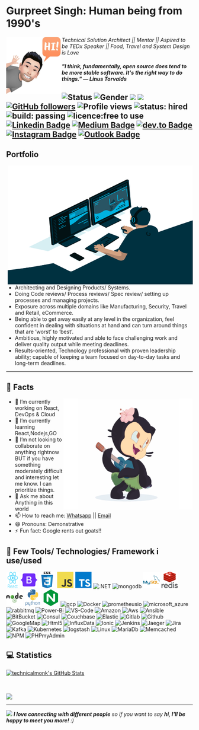 # Gurpreet Singh: Human being from 1990's 
<img align="left" width="150" height="155" alt="Gurpreet Singh" src="Resources/gifs/maxresdefault.jpg"/>

*Technical Solution Architect || Mentor || Aspired to be TEDx Speaker || Food, Travel and System Design is Love*



#### *"I think, fundamentally, open source does tend to be more stable software. It's the right way to do things." — Linus Torvalds*

![Status](https://img.shields.io/badge/status-up-brightgreen) ![Gender](https://img.shields.io/badge/gender-%F0%9F%A4%B5-lightgrey) ![](https://img.shields.io/badge/Relationship-Married-red)  ![](https://visitor-badge.glitch.me/badge?page_id=github.com/technicalmonk) [![GitHub followers](https://img.shields.io/github/followers/technicalmonk?label=Follow&style=social)](https://github.com/technicalmonk/?tab=follow) ![Profile views](https://gpvc.arturio.dev/technicalmonk) ![status: hired](https://img.shields.io/badge/status-hired-brightgreen) ![build: passing](https://img.shields.io/badge/build-passing-success) ![licence:free to use](https://img.shields.io/badge/licence-free--to--use-blue) [![Linkedin Badge](https://img.shields.io/badge/-gurpreetsingh89-blue?style=flat&logo=Linkedin&logoColor=white&link=https://www.linkedin.com/in/gurpreetsingh89/)](https://www.linkedin.com/in/gurpreetsingh89/) [![Medium Badge](https://img.shields.io/badge/-@gurpreet.singh.89-000000?style=flat&labelColor=000000&logo=Medium&link=https://medium.com/@gurpreet.singh.89)](https://medium.com/@gurpreet.singh.89) [![dev.to Badge](https://img.shields.io/badge/-@gurpreetsingh-000000?style=flat&labelColor=000000&logo=dev.to&link=https://dev.to/gurpreetsingh)](https://dev.to/gurpreetsingh) [![Instagram Badge](https://img.shields.io/badge/-lyfzcool89-purple?style=flat&logo=instagram&logoColor=white&link=https://instagram.com/lyfzcool89/)](https://instagram.com/lyfzcool89) [![Outlook Badge](https://img.shields.io/badge/-gurpreet.singh-c14438?style=flat&logo=microsoft-outlook&logoColor=white&link=mailto:gurpreet.singh_89@outlook.com)](mailto:gurpreet.singh_89@outlook.com)
---

## Portfolio

<img align="right" src="Resources/gifs/code.gif" width="500" height="320" />

- Architecting and Designing Products/ Systems.
- Doing Code reviews/ Process reviews/ Spec review/ setting up processes and managing projects.
- Exposure across multiple domains like Manufacturing, Security, Travel and Retail, eCommerce.
- Being able to get away easily at any level in the organization, feel confident in dealing with situations at hand and can turn around things that are ‘worst’ to ‘best’.
- Ambitious, highly motivated and able to face challenging work and deliver quality output while meeting deadlines.
- Results-oriented, Technology professional with proven leadership ability; capable of keeping a team focused on day-to-day tasks and long-term deadlines.

---

## 🧐 Facts
<img align="right" width="350" height="300" alt="Gurpreet Singh" src="Resources/gifs/hula_loop_dribbble.gif"/>

- 🔭 I’m currently working on React, DevOps & Cloud 
- 🌱 I’m currently learning React,Nodejs,GO 
- 👯 I’m not looking to collaborate on anything rightnow BUT if you have something moderately difficult and interesting let me know. I can prioritize things. 
- 💬 Ask me about Anything in this world 
- 📫 How to reach me: [Whatsapp](https://wa.me/918589898914)  || [Email](mailto:gurpreet.singh_89@outlook.com)
- 😄 Pronouns: Demonstrative 
- ⚡ Fun fact: Google rents out goats!! 

<h2>🚀 Few Tools/ Technologies/ Framework i use/used</h2>
<p align="left">
<img src="https://raw.githubusercontent.com/devicons/devicon/master/icons/react/react-original-wordmark.svg" alt="react" width="35" height="45" />
<img src="https://raw.githubusercontent.com/devicons/devicon/master/icons/bootstrap/bootstrap-plain.svg" alt="bootstrap" width="45" height="45" />
<img src="https://raw.githubusercontent.com/devicons/devicon/master/icons/css3/css3-original-wordmark.svg" alt="css3" width="45" height="45" />
<img src="https://raw.githubusercontent.com/devicons/devicon/master/icons/javascript/javascript-original.svg" alt="javascript" width="45" height="45" />
<img src="https://raw.githubusercontent.com/devicons/devicon/master/icons/typescript/typescript-original.svg" alt="typescript" width="45" height="45" />
<img src="https://devicons.github.io/devicon/devicon.git/icons/dot-net/dot-net-original-wordmark.svg" alt=".NET" width="45" height="45" />
<img src="https://devicons.github.io/devicon/devicon.git/icons/mongodb/mongodb-original-wordmark.svg" alt="mongodb" width="45" height="45" />
<img src="https://raw.githubusercontent.com/devicons/devicon/master/icons/mysql/mysql-original-wordmark.svg" alt="mysql" width="45" height="45" />
<img src="https://raw.githubusercontent.com/devicons/devicon/master/icons/redis/redis-original-wordmark.svg" alt="redis" width="45" height="45" />
<img src="https://raw.githubusercontent.com/devicons/devicon/master/icons/nodejs/nodejs-original-wordmark.svg" alt="nodejs" width="45" height="45" />
<img src="https://raw.githubusercontent.com/devicons/devicon/master/icons/python/python-original-wordmark.svg" alt="python" width="45" height="45" />
<img src="https://raw.githubusercontent.com/devicons/devicon/master/icons/nginx/nginx-original.svg" alt="nginx" width="45" height="45" />
<img src="https://www.vectorlogo.zone/logos/google_cloud/google_cloud-icon.svg" alt="gcp" width="45" height="45" />
<img src="https://devicons.github.io/devicon/devicon.git/icons/docker/docker-original-wordmark.svg" alt="Docker" width="45" height="45" />
<img src="https://www.vectorlogo.zone/logos/prometheusio/prometheusio-icon.svg" alt="prometheusio" width="45" height="45" />
<img src="https://www.vectorlogo.zone/logos/microsoft_azure/microsoft_azure-icon.svg" alt="microsoft_azure" width="45" height="45" />
<img src="https://www.vectorlogo.zone/logos/rabbitmq/rabbitmq-icon.svg" alt="rabbitmq" width="45" height="45" />
<img src="https://www.vectorlogo.zone/logos/microsoft_powerbi/microsoft_powerbi-icon.svg" alt="Power-Bi" width="45" height="45" />
<img src="https://www.vectorlogo.zone/logos/visualstudio_code/visualstudio_code-icon.svg" alt="VS-Code" width="45" height="45" />
<img src="https://www.vectorlogo.zone/logos/amazon/amazon-icon.svg" alt="Amazon" width="45" height="45" />
<img src="https://www.vectorlogo.zone/logos/amazon_aws/amazon_aws-icon.svg" alt="Aws" width="50" height="45" />
<img src="https://www.vectorlogo.zone/logos/ansible/ansible-icon.svg" alt="Ansible" width="45" height="45" />
<img src="https://www.vectorlogo.zone/logos/bitbucket/bitbucket-icon.svg" alt="BitBucket" width="45" height="45" />
<img src="https://www.vectorlogo.zone/logos/consulio/consulio-icon.svg" alt="Consul" width="45" height="45" />
<img src="https://www.vectorlogo.zone/logos/couchbase/couchbase-icon.svg" alt="Couchbase" width="45" height="45" />
<img src="https://www.vectorlogo.zone/logos/elastic/elastic-icon.svg" alt="Elastic" width="45" height="45" />
<img src="https://www.vectorlogo.zone/logos/gitlab/gitlab-icon.svg" alt="Gitlab" width="45" height="45" />
<img src="https://www.vectorlogo.zone/logos/github/github-icon.svg" alt="Github" width="45" height="45" />
<img src="https://www.vectorlogo.zone/logos/google_maps/google_maps-icon.svg" alt="GoogleMap" width="45" height="45" />
<img src="https://www.vectorlogo.zone/logos/w3_html5/w3_html5-icon.svg" alt="Html5" width="45" height="45" />
<img src="https://www.vectorlogo.zone/logos/influxdata/influxdata-icon.svg" alt="InfluxData" width="45" height="45" />
<img src="https://www.vectorlogo.zone/logos/ionicframework/ionicframework-icon.svg" alt="Ionic" width="45" height="45" />
<img src="https://www.vectorlogo.zone/logos/jenkins/jenkins-icon.svg" alt="Jenkins" width="45" height="45" />
<img src="https://www.vectorlogo.zone/logos/jaegertracingio/jaegertracingio-icon.svg" alt="Jaeger" width="45" height="45" />
<img src="https://www.vectorlogo.zone/logos/atlassian_jira/atlassian_jira-icon.svg" alt="Jira" width="45" height="45" />
<img src="https://www.vectorlogo.zone/logos/apache_kafka/apache_kafka-icon.svg" alt="Kafka" width="45" height="45" />
<img src="https://www.vectorlogo.zone/logos/kubernetes/kubernetes-icon.svg" alt="Kubernetes" width="45" height="45" />
<img src="https://www.vectorlogo.zone/logos/elasticco_logstash/elasticco_logstash-icon.svg" alt="logstash" width="45" height="45" />
<img src="https://www.vectorlogo.zone/logos/linux/linux-icon.svg" alt="Linux" width="45" height="45" />
<img src="https://www.vectorlogo.zone/logos/mariadb/mariadb-icon.svg" alt="MariaDb" width="45" height="45" />
<img src="https://www.vectorlogo.zone/logos/memcached/memcached-icon.svg" alt="Memcached" width="45" height="45" />
<img src="https://www.vectorlogo.zone/logos/npmjs/npmjs-ar21.svg" alt="NPM" width="45" height="45" />
<img src="https://www.vectorlogo.zone/logos/phpmyadmin/phpmyadmin-icon.svg" alt="PHPmyAdmin" width="45" height="45" />
</p>

## 💻 Statistics


<a href="https://github.com/technicalmonk/technicalmonk">
  <img align="center" src="https://bad-apple-github-readme.vercel.app/api?username=technicalmonk&show_icons=true&line_height=27&count_private=true" alt="technicalmonk's GitHub Stats" />
</a>

<p>&nbsp;</p>

<a href="https://github.com/technicalmonk/technicalmonk">
  <img align="center" src="https://github-profile-trophy.vercel.app/?username=technicalmonk&column=7" />
</a>

---
<img src="https://media.giphy.com/media/LnQjpWaON8nhr21vNW/giphy.gif" width="60"> <em><b>I love connecting with different people</b> so if you want to say <b>hi, I'll be happy to meet you more!</b> :)</em>

